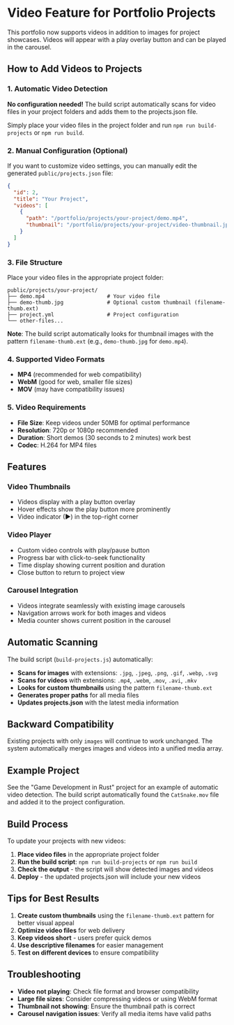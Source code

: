 # Video Feature for Portfolio Projects

This portfolio now supports videos in addition to images for project showcases. Videos will appear with a play overlay button and can be played in the carousel.

## How to Add Videos to Projects

### 1. Automatic Video Detection

**No configuration needed!** The build script automatically scans for video files in your project folders and adds them to the projects.json file.

Simply place your video files in the project folder and run `npm run build-projects` or `npm run build`.

### 2. Manual Configuration (Optional)

If you want to customize video settings, you can manually edit the generated `public/projects.json` file:

```json
{
  "id": 2,
  "title": "Your Project",
  "videos": [
    {
      "path": "/portfolio/projects/your-project/demo.mp4",
      "thumbnail": "/portfolio/projects/your-project/video-thumbnail.jpg"
    }
  ]
}
```

### 3. File Structure

Place your video files in the appropriate project folder:

```
public/projects/your-project/
├── demo.mp4                    # Your video file
├── demo-thumb.jpg              # Optional custom thumbnail (filename-thumb.ext)
├── project.yml                 # Project configuration
└── other-files...
```

**Note**: The build script automatically looks for thumbnail images with the pattern `filename-thumb.ext` (e.g., `demo-thumb.jpg` for `demo.mp4`).

### 4. Supported Video Formats

- **MP4** (recommended for web compatibility)
- **WebM** (good for web, smaller file sizes)
- **MOV** (may have compatibility issues)

### 5. Video Requirements

- **File Size**: Keep videos under 50MB for optimal performance
- **Resolution**: 720p or 1080p recommended
- **Duration**: Short demos (30 seconds to 2 minutes) work best
- **Codec**: H.264 for MP4 files

## Features

### Video Thumbnails
- Videos display with a play button overlay
- Hover effects show the play button more prominently
- Video indicator (▶) in the top-right corner

### Video Player
- Custom video controls with play/pause button
- Progress bar with click-to-seek functionality
- Time display showing current position and duration
- Close button to return to project view

### Carousel Integration
- Videos integrate seamlessly with existing image carousels
- Navigation arrows work for both images and videos
- Media counter shows current position in the carousel

## Automatic Scanning

The build script (`build-projects.js`) automatically:

- **Scans for images** with extensions: `.jpg`, `.jpeg`, `.png`, `.gif`, `.webp`, `.svg`
- **Scans for videos** with extensions: `.mp4`, `.webm`, `.mov`, `.avi`, `.mkv`
- **Looks for custom thumbnails** using the pattern `filename-thumb.ext`
- **Generates proper paths** for all media files
- **Updates projects.json** with the latest media information

## Backward Compatibility

Existing projects with only `images` will continue to work unchanged. The system automatically merges images and videos into a unified media array.

## Example Project

See the "Game Development in Rust" project for an example of automatic video detection. The build script automatically found the `CatSnake.mov` file and added it to the project configuration.

## Build Process

To update your projects with new videos:

1. **Place video files** in the appropriate project folder
2. **Run the build script**: `npm run build-projects` or `npm run build`
3. **Check the output** - the script will show detected images and videos
4. **Deploy** - the updated projects.json will include your new videos

## Tips for Best Results

1. **Create custom thumbnails** using the `filename-thumb.ext` pattern for better visual appeal
2. **Optimize video files** for web delivery
3. **Keep videos short** - users prefer quick demos
4. **Use descriptive filenames** for easier management
5. **Test on different devices** to ensure compatibility

## Troubleshooting

- **Video not playing**: Check file format and browser compatibility
- **Large file sizes**: Consider compressing videos or using WebM format
- **Thumbnail not showing**: Ensure the thumbnail path is correct
- **Carousel navigation issues**: Verify all media items have valid paths
